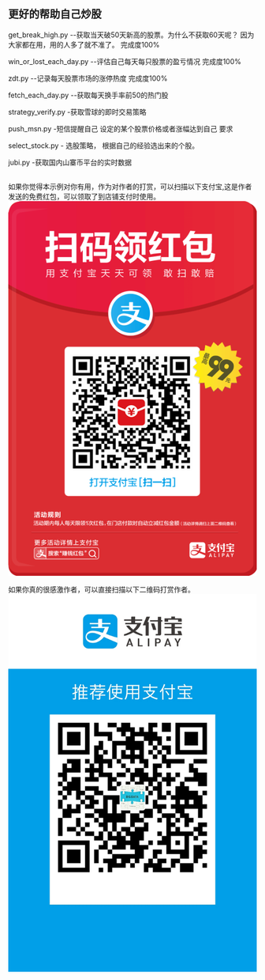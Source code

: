 ## 更好的帮助自己炒股
get_break_high.py --获取当天破50天新高的股票。为什么不获取60天呢？ 因为大家都在用，用的人多了就不准了。 完成度100%

win_or_lost_each_day.py --评估自己每天每只股票的盈亏情况 完成度100%

zdt.py --记录每天股票市场的涨停热度 完成度100%

fetch_each_day.py --获取每天换手率前50的热门股

strategy_verify.py -获取雪球的即时交易策略

push_msn.py -短信提醒自己 设定的某个股票价格或者涨幅达到自己 要求

select_stock.py - 选股策略， 根据自己的经验选出来的个股。 

jubi.py -获取国内山寨币平台的实时数据

##
如果你觉得本示例对你有用，作为对作者的打赏，可以扫描以下支付宝,这是作者发送的免费红包，可以领取了到店铺支付时使用。
![alipay](resource/redbag.jpg )

如果你真的很感激作者，可以直接扫描以下二维码打赏作者。
![alipay](resource/MyAlipay.jpg)